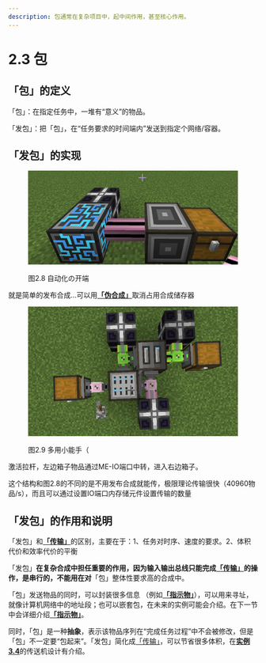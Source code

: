 ```yaml
---
description: 包通常在复杂项目中，起中间作用，甚至核心作用。
---
```


# 2.3 包

## 「包」的定义

「包」：在指定任务中，一堆有“意义”的物品。

「发包」：把「包」，在“任务要求的时间端内”发送到指定个网络/容器。

## 「发包」的实现 <a href="#_toc137910912" id="_toc137910912"></a>

<figure><img src="../.gitbook/assets/image (13) (1).png" alt=""><figcaption><p>图2.8 自动化の开端</p></figcaption></figure>

就是简单的发布合成…可以用[**「伪合成」**](../3-%E5%AE%9E%E4%BE%8B/3.1-%E4%BC%AA%E5%90%88%E6%88%90%EF%BC%88%E9%AB%98%E7%BA%A7%E5%8F%91%E5%8C%85%EF%BC%89.md)取消占用合成储存器

<figure><img src="../.gitbook/assets/image (23).png" alt=""><figcaption><p>图2.9 多用小能手（</p></figcaption></figure>

激活拉杆，左边箱子物品通过ME-IO端口中转，进入右边箱子。

这个结构和图2.8的不同的是不用发布合成就能传，极限理论传输很快（40960物品/s），而且可以通过设置IO端口内存储元件设置传输的数量

## 「发包」的作用和说明 <a href="#_toc137910913" id="_toc137910913"></a>

「发包」和[**「传输」**](../2-%E7%9B%B8%E5%85%B3%E7%9A%84%E6%A6%82%E5%BF%B5%E4%B8%8E%E5%AE%9E%E7%8E%B0/2.1-%E7%89%A9%E5%93%81%EF%BC%88%E6%95%B0%E6%8D%AE%EF%BC%89%E4%BC%A0%E8%BE%93.md)的区别，主要在于：1、任务对时序、速度的要求。2、体积代价和效率代价的平衡

「发包」**在复杂合成中担任重要的作用，因为输入输出总线只能完成**[**「传输」**](../2-%E7%9B%B8%E5%85%B3%E7%9A%84%E6%A6%82%E5%BF%B5%E4%B8%8E%E5%AE%9E%E7%8E%B0/2.1-%E7%89%A9%E5%93%81%EF%BC%88%E6%95%B0%E6%8D%AE%EF%BC%89%E4%BC%A0%E8%BE%93.md)**的操作，是串行的，不能用在对**「包」整体性要求高的合成中。

「包」发送物品的同时，可以封装很多信息 （例如[**「指示物」**](2.4-指示物.md)），可以用来寻址，就像计算机网络中的地址段；也可以嵌套包，在未来的实例可能会介绍。在下一节中会详细介绍[**「指示物」**](2.4-指示物.md)。

同时，「包」是一种**抽象**，表示该物品序列在“完成任务过程”中不会被修改，但是「包」不一定要“包起来”。「发包」简化成[「传输」](../2-%E7%9B%B8%E5%85%B3%E7%9A%84%E6%A6%82%E5%BF%B5%E4%B8%8E%E5%AE%9E%E7%8E%B0/2.1-%E7%89%A9%E5%93%81%EF%BC%88%E6%95%B0%E6%8D%AE%EF%BC%89%E4%BC%A0%E8%BE%93.md)，可以节省很多体积，在[**实例3.4**](../3-%E5%AE%9E%E4%BE%8B/3.4-%E4%BC%A0%E9%80%81%E6%9C%BA.md)的传送机设计有介绍。
